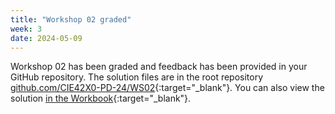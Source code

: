 ```yaml
---
title: "Workshop 02 graded"
week: 3
date: 2024-05-09
---
```


<!-- <a href="" target="_blank">link</a> -->
<!-- <a href="https://tudelft-citg.github.io/HOS-prob-design/unlisted/assignment.html" target="_blank">Start HW 1</a> -->

Workshop 02 has been graded and feedback has been provided in your GitHub repository. The solution files are in the root repository [github.com/CIE42X0-PD-24/WS02](https://github.com/CIE42X0-PD-24/WS02){:target="_blank"}. You can also view the solution [in the Workbook](https://teachbooks.github.io/HOS-workbook/2024/workshop/02.html){:target="_blank"}.